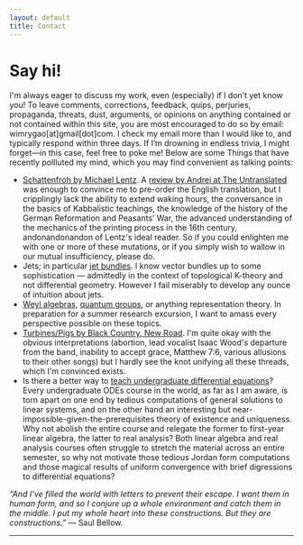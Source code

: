 ```yaml
---
layout: default
title: Contact
---
```


# Say hi!
<p class="introduction">I'm always eager to discuss my work, even (especially) if I don’t yet know you! To leave comments, corrections, feedback, quips, perjuries, propaganda, threats, dust, arguments, or opinions on anything contained or not contained within this site, you are most encouraged to do so by email: wimrygao[at]gmail[dot]com. I check my email more than I would like to, and typically respond within three days. If I’m drowning in endless trivia, I might forget—in this case, feel free to poke me! Below are some Things that have recently pollluted my mind, which you may find convenient as talking points:</p>

<ul>
    <li>
        <a href="https://store.deepvellum.org/products/schattenfroh" target="_blank">Schattenfroh by Michael Lentz</a>. A <a href="https://theuntranslated.wordpress.com/2019/02/01/schattenfroh-by-michael-lentz/" target="_blank">review by Andrei at The Untranslated</a> was enough to convince me to pre-order the English translation, but I cripplingly lack the ability to extend waking hours, the conversance in the basics of Kabbalistic teachings, the knowledge of the history of the German Reformation and Peasants’ War, the advanced understanding of the mechanics of the printing process in the 16th century, andonandonandon of Lentz's ideal reader. So if you could enlighten me with one or more of these mutations, or if you simply wish to wallow in our mutual insufficiency, please do.
    </li>
    <li>
        Jets; in particular <a href="https://ncatlab.org/nlab/show/jet+bundle" target="_blank">jet bundles</a>. I know vector bundles up to some sophistication — admittedly in the context of topological K-theory and not differential geometry. However I fail miserably to develop any ounce of intuition about jets.
    </li>
    <li>
        <a href="https://ncatlab.org/nlab/show/Weyl+algebra" target="_blank">Weyl algebras</a>, <a href="https://ncatlab.org/nlab/show/quantum+group" target="_blank">quantum groups</a>, or anything representation theory. In preparation for a summer research excursion, I want to amass every perspective possible on these topics.
    </li>
    <li>
        <a href="https://blackcountrynewroad.bandcamp.com/track/turbines-pigs-live-at-bush-hall" target="_blank">Turbines/Pigs by Black Country, New Road</a>. I'm quite okay with the obvious interpretations (abortion, lead vocalist Isaac Wood's departure from the band, inability to accept grace, Matthew 7:6, various allusions to their other songs) but I hardly see the knot unifying all these threads, which I'm convinced exists.
    </li>
    <li> Is there a better way to <a href="https://web.williams.edu/Mathematics/lg5/Rota.pdf" target="_blank">teach undergraduate differential equations</a>? Every undergraduate ODEs course in the world, as far as I am aware, is torn apart on one end by tedious computations of general solutions to linear systems, and on the other hand an interesting but near-impossible-given-the-prerequisites theory of existence and uniqueness. Why not abolish the entire course and relegate the former to first-year linear algebra, the latter to real analysis? Both linear algebra and real analysis courses often struggle to stretch the material across an entire semester, so why not motivate those tedious Jordan form computations and those magical results of uniform convergence with brief digressions to differential equations?
    </li>
</ul>


<p class="introduction"><i>&ldquo;And I’ve filled the world with letters to prevent their escape. I want them in human form, and so I conjure up a whole environment and catch them in the middle. I put my whole heart into these constructions. But they are constructions.&rdquo;</i> — Saul Bellow.</p>

---